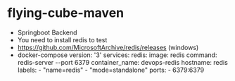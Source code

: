 # flying-cube-maven
- Springboot Backend
- You need to install redis to test
- https://github.com/MicrosoftArchive/redis/releases (windows)
- docker-compose
version: '3'
services:
    redis:
      image: redis
      command: redis-server --port 6379
      container_name: devops-redis
      hostname: redis
      labels:
        - "name=redis"
        - "mode=standalone"
      ports:
        - 6379:6379


